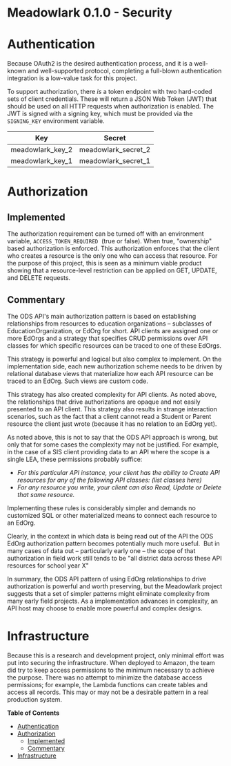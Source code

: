 # Meadowlark 0.1.0 - Security

# Authentication

Because OAuth2 is the desired authentication process, and it is a well-known and well-supported protocol, completing a full-blown authentication integration is a low-value task for this project.

To support authorization, there *is* a token endpoint with two hard-coded sets of client credentials. These will return a JSON Web Token (JWT) that should be used on all HTTP requests when authorization is enabled. The JWT is signed with a signing key, which must be provided via the `SIGNING_KEY` environment variable.

| Key | Secret |
| --- | --- |
| meadowlark\_key\_2 | meadowlark\_secret\_2 |
| ​meadowlark\_key\_1 | meadowlark\_secret\_1 |

# Authorization

## Implemented

The authorization requirement can be turned off with an environment variable, `ACCESS_TOKEN_REQUIRED`  (true or false). When true, "ownership" based authorization is enforced. This authorization enforces that the client who creates a resource is the only one who can access that resource. For the purpose of this project, this is seen as a minimum viable product showing that a resource-level restriction can be applied on GET, UPDATE, and DELETE requests.

## Commentary

The ODS API's main authorization pattern is based on establishing relationships from resources to education organizations – subclasses of EducationOrganization, or EdOrg for short. API clients are assigned one or more EdOrgs and a strategy that specifies CRUD permissions over API classes for which specific resources can be traced to one of these EdOrgs.

This strategy is powerful and logical but also complex to implement. On the implementation side, each new authorization scheme needs to be driven by relational database views that materialize how each API resource can be traced to an EdOrg. Such views are custom code.

This strategy has also created complexity for API clients. As noted above, the relationships that drive authorizations are opaque and not easily presented to an API client. This strategy also results in strange interaction scenarios, such as the fact that a client cannot read a Student or Parent resource the client just wrote (because it has no relation to an EdOrg yet).

As noted above, this is not to say that the ODS API approach is wrong, but only that for some cases the complexity may not be justified. For example, in the case of a SIS client providing data to an API where the scope is a single LEA, these permissions probably suffice:

*   *For this particular API instance, your client has the ability to Create API resources for any of the following API classes:* *(list classes here)*
*   *For any resource you write, your client can also Read, Update or Delete that same resource.*

Implementing these rules is considerably simpler and demands no customized SQL or other materialized means to connect each resource to an EdOrg.

Clearly, in the context in which data is being read out of the API the ODS EdOrg authorization pattern becomes potentially much more useful.  But in many cases of data out – particularly early one – the scope of that authorization in field work still tends to be "all district data across these API resources for school year X"

In summary, the ODS API pattern of using EdOrg relationships to drive authorization is powerful and worth preserving, but the Meadowlark project suggests that a set of simpler patterns might eliminate complexity from many early field projects. As a implementation advances in complexity, an API host may choose to enable more powerful and complex designs.

# Infrastructure

Because this is a research and development project, only minimal effort was put into securing the infrastructure. When deployed to Amazon, the team did try to keep access permissions to the minimum necessary to achieve the purpose. There was no attempt to minimize the database access permissions; for example, the Lambda functions can create tables and access all records. This may or may not be a desirable pattern in a real production system.

**Table of Contents**

*   [Authentication](#authentication)
*   [Authorization](#authorization)
    *   [Implemented](#implemented)
    *   [Commentary](#commentary)
*   [Infrastructure](#infrastructure)
